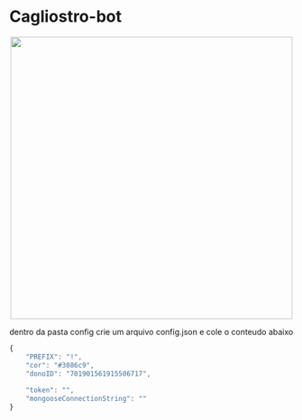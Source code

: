 # Cagliostro-bot

<div align="center">
<img src="https://user-images.githubusercontent.com/69448732/147867887-b345d9ca-c586-4b8c-b014-a59972f32376.png" width="500px" />
</div>

dentro da pasta config crie um arquivo config.json e cole o conteudo abaixo 
```js
{
    "PREFIX": "!",
    "cor": "#3086c9",
    "donoID": "701901561915506717",
    
    "token": "",
    "mongooseConnectionString": ""
}
```

